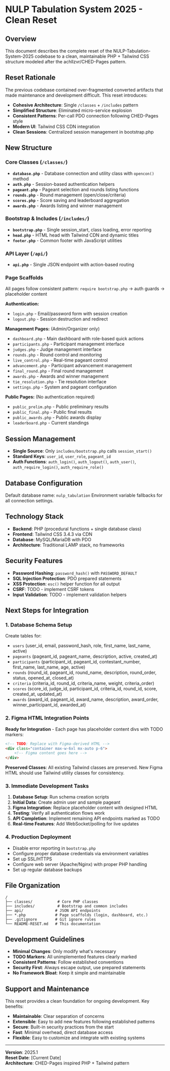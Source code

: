 # NULP Tabulation System 2025 - Clean Reset

## Overview

This document describes the complete reset of the NULP-Tabulation-System-2025 codebase to a clean, maintainable PHP + Tailwind CSS structure modeled after the achllzvr/CHED-Pages pattern.

## Reset Rationale

The previous codebase contained over-fragmented converted artifacts that made maintenance and development difficult. This reset introduces:

- **Cohesive Architecture**: Single `/classes` + `/includes` pattern
- **Simplified Structure**: Eliminated micro-service explosion 
- **Consistent Patterns**: Per-call PDO connection following CHED-Pages style
- **Modern UI**: Tailwind CSS CDN integration
- **Clean Sessions**: Centralized session management in bootstrap.php

## New Structure

### Core Classes (`/classes/`)

- **`database.php`** - Database connection and utility class with `opencon()` method
- **`auth.php`** - Session-based authentication helpers  
- **`pageant.php`** - Pageant selection and rounds listing functions
- **`rounds.php`** - Round management (open/close/criteria)
- **`scores.php`** - Score saving and leaderboard aggregation
- **`awards.php`** - Awards listing and winner management

### Bootstrap & Includes (`/includes/`)

- **`bootstrap.php`** - Single session_start, class loading, error reporting
- **`head.php`** - HTML head with Tailwind CDN and dynamic titles
- **`footer.php`** - Common footer with JavaScript utilities

### API Layer (`/api/`)

- **`api.php`** - Single JSON endpoint with action-based routing

### Page Scaffolds

All pages follow consistent pattern: `require bootstrap.php` → auth guards → placeholder content

**Authentication:**
- `login.php` - Email/password form with session creation
- `logout.php` - Session destruction and redirect

**Management Pages:** (Admin/Organizer only)
- `dashboard.php` - Main dashboard with role-based quick actions
- `participants.php` - Participant management interface
- `judges.php` - Judge management interface  
- `rounds.php` - Round control and monitoring
- `live_control.php` - Real-time pageant control
- `advancement.php` - Participant advancement management
- `final_round.php` - Final round management
- `awards.php` - Awards and winner management
- `tie_resolution.php` - Tie resolution interface
- `settings.php` - System and pageant configuration

**Public Pages:** (No authentication required)
- `public_prelim.php` - Public preliminary results
- `public_final.php` - Public final results  
- `public_awards.php` - Public awards display
- `leaderboard.php` - Current standings

## Session Management

- **Single Source**: Only `includes/bootstrap.php` calls `session_start()`
- **Standard Keys**: `user_id`, `user_role`, `pageant_id`
- **Auth Functions**: `auth_login()`, `auth_logout()`, `auth_user()`, `auth_require_login()`, `auth_require_role()`

## Database Configuration

Default database name: `nulp_tabulation`
Environment variable fallbacks for all connection settings.

## Technology Stack

- **Backend**: PHP (procedural functions + single database class)
- **Frontend**: Tailwind CSS 3.4.3 via CDN
- **Database**: MySQL/MariaDB with PDO
- **Architecture**: Traditional LAMP stack, no frameworks

## Security Features

- **Password Hashing**: `password_hash()` with `PASSWORD_DEFAULT`
- **SQL Injection Protection**: PDO prepared statements
- **XSS Protection**: `esc()` helper function for all output
- **CSRF**: TODO - implement CSRF tokens
- **Input Validation**: TODO - implement validation helpers

## Next Steps for Integration

### 1. Database Schema Setup
Create tables for:
- `users` (user_id, email, password_hash, role, first_name, last_name, active)
- `pageants` (pageant_id, pageant_name, description, active, created_at)
- `participants` (participant_id, pageant_id, contestant_number, first_name, last_name, age, active)
- `rounds` (round_id, pageant_id, round_name, description, round_order, status, opened_at, closed_at)
- `criteria` (criteria_id, round_id, criteria_name, weight, criteria_order)
- `scores` (score_id, judge_id, participant_id, criteria_id, round_id, score, created_at, updated_at)
- `awards` (award_id, pageant_id, award_name, description, award_order, winner_participant_id, awarded_at)

### 2. Figma HTML Integration Points

**Ready for Integration** - Each page has placeholder content divs with TODO markers:

```html
<!-- TODO: Replace with Figma-derived HTML -->
<div class="container max-w-6xl mx-auto p-6">
    <!-- Figma content goes here -->
</div>
```

**Preserved Classes**: All existing Tailwind classes are preserved. New Figma HTML should use Tailwind utility classes for consistency.

### 3. Immediate Development Tasks

1. **Database Setup**: Run schema creation scripts
2. **Initial Data**: Create admin user and sample pageant  
3. **Figma Integration**: Replace placeholder content with designed HTML
4. **Testing**: Verify all authentication flows work
5. **API Completion**: Implement remaining API endpoints marked as TODO
6. **Real-time Features**: Add WebSocket/polling for live updates

### 4. Production Deployment

- Disable error reporting in `bootstrap.php`
- Configure proper database credentials via environment variables
- Set up SSL/HTTPS
- Configure web server (Apache/Nginx) with proper PHP handling
- Set up regular database backups

## File Organization

```
/
├── classes/           # Core PHP classes
├── includes/          # Bootstrap and common includes  
├── api/              # JSON API endpoints
├── *.php             # Page scaffolds (login, dashboard, etc.)
├── .gitignore        # Git ignore rules
└── README-RESET.md   # This documentation
```

## Development Guidelines

- **Minimal Changes**: Only modify what's necessary
- **TODO Markers**: All unimplemented features clearly marked
- **Consistent Patterns**: Follow established conventions
- **Security First**: Always escape output, use prepared statements
- **No Framework Bloat**: Keep it simple and maintainable

## Support and Maintenance

This reset provides a clean foundation for ongoing development. Key benefits:

- **Maintainable**: Clear separation of concerns
- **Extensible**: Easy to add new features following established patterns  
- **Secure**: Built-in security practices from the start
- **Fast**: Minimal overhead, direct database access
- **Flexible**: Easy to customize and integrate with existing systems

---

**Version**: 2025.1  
**Reset Date**: [Current Date]  
**Architecture**: CHED-Pages inspired PHP + Tailwind pattern